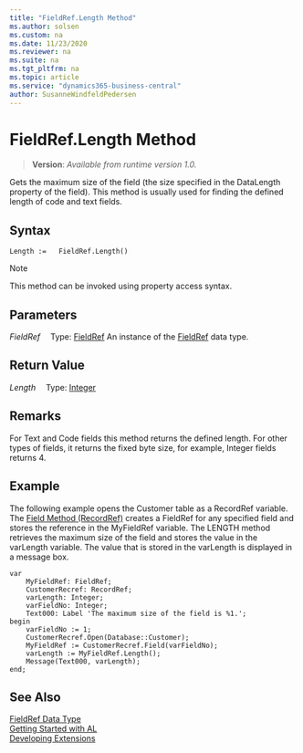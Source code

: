 ```yaml
---
title: "FieldRef.Length Method"
ms.author: solsen
ms.custom: na
ms.date: 11/23/2020
ms.reviewer: na
ms.suite: na
ms.tgt_pltfrm: na
ms.topic: article
ms.service: "dynamics365-business-central"
author: SusanneWindfeldPedersen
---
```

[//]: # (START>DO_NOT_EDIT)
[//]: # (IMPORTANT:Do not edit any of the content between here and the END>DO_NOT_EDIT.)
[//]: # (Any modifications should be made in the .xml files in the ModernDev repo.)
# FieldRef.Length Method
> **Version**: _Available from runtime version 1.0._

Gets the maximum size of the field (the size specified in the DataLength property of the field). This method is usually used for finding the defined length of code and text fields.


## Syntax
```
Length :=   FieldRef.Length()
```
> [!NOTE]
> This method can be invoked using property access syntax.

## Parameters
*FieldRef*
&emsp;Type: [FieldRef](fieldref-data-type.md)
An instance of the [FieldRef](fieldref-data-type.md) data type.

## Return Value
*Length*
&emsp;Type: [Integer](../integer/integer-data-type.md)



[//]: # (IMPORTANT: END>DO_NOT_EDIT)

## Remarks

For Text and Code fields this method returns the defined length. For other types of fields, it returns the fixed byte size, for example, Integer fields returns 4.  
  
## Example  

The following example opens the Customer table as a RecordRef variable. The [Field Method \(RecordRef\)](../../methods-auto/recordref/recordref-field-method.md) creates a FieldRef for any specified field and stores the reference in the MyFieldRef variable. The LENGTH method retrieves the maximum size of the field and stores the value in the varLength variable. The value that is stored in the varLength is displayed in a message box. 

```al
var
    MyFieldRef: FieldRef;
    CustomerRecref: RecordRef;
    varLength: Integer;
    varFieldNo: Integer;
    Text000: Label 'The maximum size of the field is %1.';
begin  
    varFieldNo := 1;  
    CustomerRecref.Open(Database::Customer);  
    MyFieldRef := CustomerRecref.Field(varFieldNo);  
    varLength := MyFieldRef.Length();  
    Message(Text000, varLength);  
end;
```  

## See Also
[FieldRef Data Type](fieldref-data-type.md)  
[Getting Started with AL](../../devenv-get-started.md)  
[Developing Extensions](../../devenv-dev-overview.md)